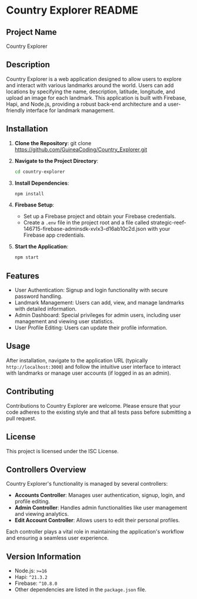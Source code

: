 # Country Explorer README

## Project Name
Country Explorer

## Description
Country Explorer is a web application designed to allow users to explore and interact with various landmarks around the world. Users can add locations by specifying the name, description, latitude, longitude, and upload an image for each landmark. This application is built with Firebase, Hapi, and Node.js, providing a robust back-end architecture and a user-friendly interface for landmark management.

## Installation

1. **Clone the Repository**: 
   git clone https://github.com/GuineaCoding/Country_Explorer.git 

2. **Navigate to the Project Directory**:
   ```bash
   cd country-explorer
   ```

3. **Install Dependencies**:
   ```bash
   npm install
   ```

4. **Firebase Setup**:
   - Set up a Firebase project and obtain your Firebase credentials.
   - Create a `.env` file in the project root and a file called strategic-reef-146715-firebase-adminsdk-xvlx3-d16ab10c2d.json with your Firebase app credentials.

5. **Start the Application**:
   ```bash
   npm start
   ```

## Features
- User Authentication: Signup and login functionality with secure password handling.
- Landmark Management: Users can add, view, and manage landmarks with detailed information.
- Admin Dashboard: Special privileges for admin users, including user management and viewing user statistics.
- User Profile Editing: Users can update their profile information.

## Usage
After installation, navigate to the application URL (typically `http://localhost:3000`) and follow the intuitive user interface to interact with landmarks or manage user accounts (if logged in as an admin).

## Contributing
Contributions to Country Explorer are welcome. Please ensure that your code adheres to the existing style and that all tests pass before submitting a pull request.

## License
This project is licensed under the ISC License.

## Controllers Overview
Country Explorer's functionality is managed by several controllers:

- **Accounts Controller**: Manages user authentication, signup, login, and profile editing.
- **Admin Controller**: Handles admin functionalities like user management and viewing analytics.
- **Edit Account Controller**: Allows users to edit their personal profiles.

Each controller plays a vital role in maintaining the application's workflow and ensuring a seamless user experience.

## Version Information
- Node.js: `>=16`
- Hapi: `^21.3.2`
- Firebase: `^10.8.0`
- Other dependencies are listed in the `package.json` file.